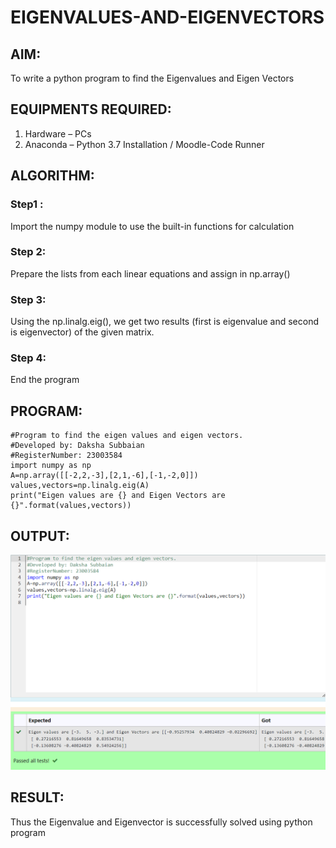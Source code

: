 # EIGENVALUES-AND-EIGENVECTORS
## AIM:
To write a python program to find the Eigenvalues and Eigen Vectors
## EQUIPMENTS REQUIRED:
1. 	Hardware – PCs
2. 	Anaconda – Python 3.7 Installation / Moodle-Code Runner
## ALGORITHM:
### Step1 : 
Import the numpy module to use the built-in functions for calculation
### Step 2: 
Prepare the lists from each linear equations and assign in np.array()
### Step 3: 
Using the np.linalg.eig(),  we get two results (first is eigenvalue and second is eigenvector) of the given matrix.
### Step 4: 
End the program

## PROGRAM:
```
#Program to find the eigen values and eigen vectors.
#Developed by: Daksha Subbaian
#RegisterNumber: 23003584
import numpy as np
A=np.array([[-2,2,-3],[2,1,-6],[-1,-2,0]])
values,vectors=np.linalg.eig(A)
print("Eigen values are {} and Eigen Vectors are {}".format(values,vectors))
```

## OUTPUT:
![output](/output04.png)
## RESULT:
Thus the Eigenvalue and Eigenvector is successfully solved using python program
